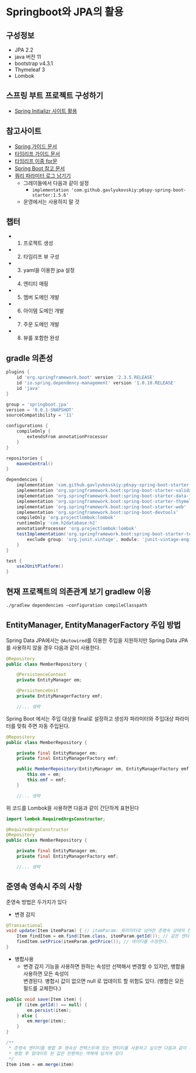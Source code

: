 # Springboot와 JPA의 활용

## 구성정보
* JPA 2.2  
* java 버전 11  
* bootstrap v4.3.1  
* Thymeleaf 3  
* Lombok  

## 스프링 부트 프로젝트 구성하기
* [Spring Initializr 사이트 활용](https://start.spring.io/)  

## 참고사이트
 - [Spring 가이드 문서](https://spring.io/guides)
 - [타임리프 가이드 문서](https://www.thymeleaf.org/doc/tutorials/3.0/thymeleafspring.pdf)
 - [타임리프 이중 for문](https://stackoverflow.com/questions/19956493/nested-double-loop-with-thymeleaf)
 - [Spring Boot 참고 문서](https://docs.spring.io/spring-boot/docs/)
 - [쿼리 파라미터 로그 남기기](https://github.com/gavlyukovskiy/spring-boot-data-source-decorator)
    - 그레이들에서 다음과 같이 설정
      - `implementation 'com.github.gavlyukovskiy:p6spy-spring-boot-starter:1.5.6'` 
    - 운영에서는 사용하지 말 것



## 챕터
* 1. 프로젝트 생성
* 2. 타임리프 뷰 구성
* 3. yaml을 이용한 jpa 설정
* 4. 엔티티 매핑
* 5. 멤버 도메인 개발
* 6. 아이템 도메인 개발
* 7. 주문 도메인 개발
* 8. 뷰를 포함한 완성

## gradle 의존성

```gradle
plugins {
	id 'org.springframework.boot' version '2.3.5.RELEASE'
	id 'io.spring.dependency-management' version '1.0.10.RELEASE'
	id 'java'
}

group = 'springboot.jpa'
version = '0.0.1-SNAPSHOT'
sourceCompatibility = '11'

configurations {
	compileOnly {
		extendsFrom annotationProcessor
	}
}

repositories {
	mavenCentral()
}

dependencies {
    implementation 'com.github.gavlyukovskiy:p6spy-spring-boot-starter:1.5.6' //운영에서는 사용하지 말 것
    implementation 'org.springframework.boot:spring-boot-starter-validation'
	implementation 'org.springframework.boot:spring-boot-starter-data-jpa'
	implementation 'org.springframework.boot:spring-boot-starter-thymeleaf'
	implementation 'org.springframework.boot:spring-boot-starter-web'
	implementation 'org.springframework.boot:spring-boot-devtools'
	compileOnly 'org.projectlombok:lombok'
	runtimeOnly 'com.h2database:h2'
	annotationProcessor 'org.projectlombok:lombok'
	testImplementation('org.springframework.boot:spring-boot-starter-test') {
		exclude group: 'org.junit.vintage', module: 'junit-vintage-engine'
	}
}

test {
	useJUnitPlatform()
}
```

## 현재 프로젝트의 의존관계 보기 gradlew 이용
```bash
./gradlew dependencies —configuration compileClasspath
```
## EntityManager, EntityManagerFactory 주입 방법

Spring Data JPA에서는 `@Autowired`를 이용한 주입을 지원하지만 Spring Data JPA를 사용하지 않을 경우 다음과 같이 사용한다.

```java
@Repository
public class MemberRepository {

    @PersistenceContext
    private EntityManager em;

    @PersistenceUnit
    private EntityManagerFactory emf;

    //... 생략
```

Spring Boot 에서는 주입 대상을 final로 설정하고 생성자 파라미터와 주입대상 파라미터를 맞춰 주면 자동 주입된다.
```java
@Repository
public class MemberRepository {

    private final EntityManager em;
    private final EntityManagerFactory emf;

    public MemberRepository(EntityManager em, EntityManagerFactory emf) {
        this.em = em;
        this.emf = emf;
    }

    //... 생략
```

위 코드를 Lombok을 사용하면 다음과 같이 간단하게 표현된다
```java
import lombok.RequiredArgsConstructor;

@RequiredArgsConstructor
@Repository
public class MemberRepository {

    private final EntityManager em;
    private final EntityManagerFactory emf;

    //... 생략

```

## 준영속 영속시 주의 사항
준영속 방법은 두가지가 있다
- 변경 감지
```java
@Transactional
void update(Item itemParam) { // itemParam: 파리미터로 넘어온 준영속 상태의 엔티티
    Item findItem = em.find(Item.class, itemParam.getId()); // 같은 엔티티를 조회한다.
    findItem.setPrice(itemParam.getPrice()); // 데이터를 수정한다.
}
```
- 병합사용  
  -  변경 감지 기능을 사용하면 원하는 속성만 선택해서 변경할 수 있지만, 병합을 사용하면 모든 속성이  
변경된다. 병합시 값이 없으면 null 로 업데이트 할 위험도 있다. (병합은 모든 필드를 교체한다.) 
```java
public void save(Item item) {
    if (item.getId() == null) {
        em.persist(item);
    } else {
        em.merge(item);
    }
}

/**
 * 준영속 엔티티를 병합 후 영속성 컨텍스트에 있는 엔티티를 사용하고 싶으면 다음과 같이 사용
 * 병합 후 업데이트 된 값은 반환하는 객체에 담겨져 있다
 */
Item item = em.merge(item)
```
